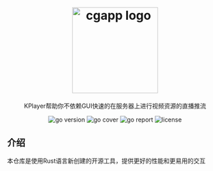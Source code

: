<h1 align="center">
  <img alt="cgapp logo" src="https://s3.bmp.ovh/imgs/2022/04/29/1ce744a5491bb3a4.png" width="200px"/><br/>
</h1>
<p align="center">KPlayer帮助你不依赖GUI快速的在服务器上进行视频资源的直播推流</p>

<p align="center"><img src="https://img.shields.io/badge/Go-1.15+-00ADD8?style=for-the-badge&logo=go" alt="go version" />&nbsp;<img src="https://img.shields.io/badge/Go_Cover-88.3%25-success?style=for-the-badge&logo=none" alt="go cover" />&nbsp;<img src="https://img.shields.io/badge/Go_report-A+-success?style=for-the-badge&logo=none" alt="go report" />&nbsp;<img src="https://img.shields.io/badge/license-apache_2.0-red?style=for-the-badge&logo=none" alt="license" /></p>

## 介绍
本仓库是使用Rust语言新创建的开源工具，提供更好的性能和更易用的交互
